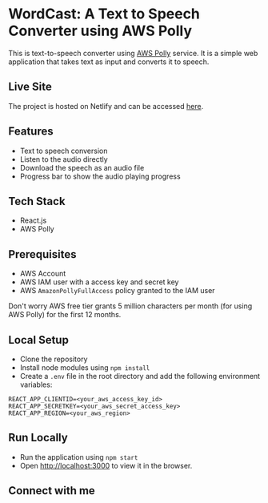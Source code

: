 # WordCast: A Text to Speech Converter using AWS Polly

This is text-to-speech converter using [AWS Polly](https://aws.amazon.com/polly/) service. It is a simple web application that takes text as input and converts it to speech.

## Live Site

The project is hosted on Netlify and can be accessed [here](https://react-ssml.netlify.app//).

## Features

- Text to speech conversion
- Listen to the audio directly
- Download the speech as an audio file
- Progress bar to show the audio playing progress

## Tech Stack

- React.js
- AWS Polly

## Prerequisites

- AWS Account
- AWS IAM user with a access key and secret key
- AWS `AmazonPollyFullAccess` policy granted to the IAM user

Don't worry AWS free tier grants 5 million characters per month (for using AWS Polly) for the first 12 months.

## Local Setup

- Clone the repository
- Install node modules using `npm install`
- Create a `.env` file in the root directory and add the following environment variables:

```
REACT_APP_CLIENTID=<your_aws_access_key_id>
REACT_APP_SECRETKEY=<your_aws_secret_access_key>
REACT_APP_REGION=<your_aws_region>
```

## Run Locally

- Run the application using `npm start`
- Open [http://localhost:3000](http://localhost:3000) to view it in the browser.

## Connect with me
